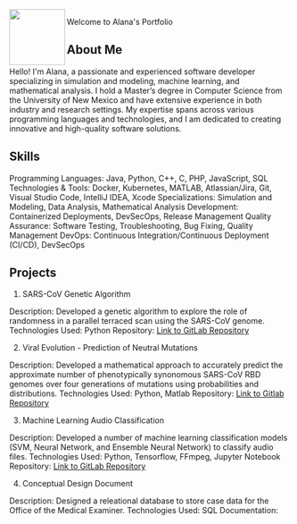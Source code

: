 
<img src="https://achigbrow.github.io/img/LaurenCheriePhotography___-12.jpg" width="100" align="left">

Welcome to Alana's Portfolio

## About Me
Hello! I'm Alana, a passionate and experienced software developer specializing in simulation and modeling, machine learning, and mathematical analysis. I hold a Master’s degree in Computer Science from the University of New Mexico and have extensive experience in both industry and research settings. My expertise spans across various programming languages and technologies, and I am dedicated to creating innovative and high-quality software solutions.

## Skills
Programming Languages: Java, Python, C++, C, PHP, JavaScript, SQL
Technologies & Tools: Docker, Kubernetes, MATLAB, Atlassian/Jira, Git, Visual Studio Code, IntelliJ IDEA, Xcode
Specializations: Simulation and Modeling, Data Analysis, Mathematical Analysis
Development: Containerized Deployments, DevSecOps, Release Management
Quality Assurance: Software Testing, Troubleshooting, Bug Fixing, Quality Management
DevOps: Continuous Integration/Continuous Deployment (CI/CD), DevSecOps

## Projects
1. SARS-CoV Genetic Algorithm

Description: Developed a genetic algorithm to explore the role of randomness in a parallel terraced scan using the SARS-CoV genome. 
Technologies Used: Python
Repository: [Link to GitLab Repository]([https://github.com/achigbrow/genetic_algorithm_informed_sarscov2](https://github.com/JStewart28/CS523-project3-GA))

2. Viral Evolution - Prediction of Neutral Mutations

Description: Developed a mathematical approach to accurately predict the approximate number of phenotypically synonomous SARS-CoV RBD genomes over four generations of mutations using probabilities and distributions.
Technologies Used: Python, Matlab
Repository: [Link to Gitlab Repository](https://github.com/achigbrow/CAS-523-Proj-2)

3. Machine Learning Audio Classification

Description: Developed a number of machine learning classification models (SVM, Neural Network, and Ensemble Neural Network) to classify audio files.
Technologies Used: Python, Tensorflow, FFmpeg, Jupyter Notebook
Repository: [Link to GitLab Repository](https://github.com/achigbrow/CS529_Project3/tree/main)

4. Conceptual Design Document

Description: Designed a releational database to store case data for the Office of the Medical Examiner.
Technologies Used: SQL
Documentation:

